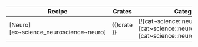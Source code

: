 | Recipe | Crates | Categories |
|---|---|---|
| [Neuro][ex~science_neuroscience~neuro] | {{!crate }} | [![cat~science::neuroscience][cat~science::neuroscience~badge]][cat~science::neuroscience] |
